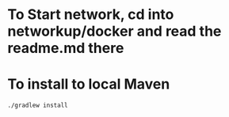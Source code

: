 # To Start network, cd into networkup/docker and read the readme.md there

# To install to local Maven
`./gradlew install`